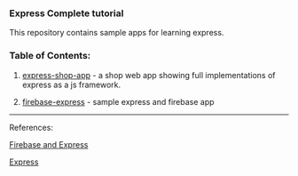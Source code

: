 ### Express Complete tutorial

This repository contains sample apps for learning express.

### Table of Contents:

1. [express-shop-app](express-shop-app) - a shop web app showing full implementations of express as a js framework.

2. [firebase-express](firebase-express) - sample express and firebase app
---

References:

[Firebase and Express](https://itnext.io/building-a-serverless-restful-api-with-cloud-functions-firestore-and-express-f917a305d4e6)

[Express](https://www.udemy.com/nodejs-the-complete-guide/)

